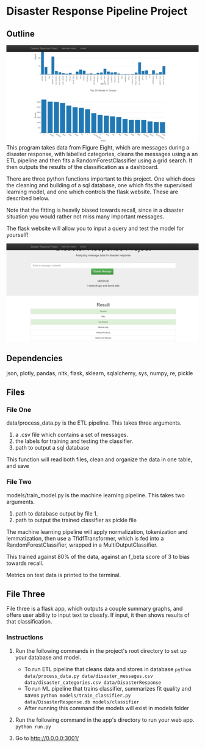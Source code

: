 # Disaster Response Pipeline Project

## Outline

![homepage of app](/page1.jpg)
This program takes data from Figure Eight, which are messages during a disaster
response, with labelled categories, cleans the messages using a an ETL pipeline
and then fits a RandomForestClassifier using a grid search. It then outputs
the results of the classification as a dashboard.

There are three python functions important to this project. One which does the
cleaning and building of a sql database, one which fits the supervised learning
model, and one which controls the flask website. These are described below.

Note that the fitting is heavily biased towards recall, since in a disaster situation you would rather not miss many important messages.

The flask website will allow you to input a query and test the model for yourself!

![classification of app](/page2.jpg)

## Dependencies
json, plotly, pandas, nltk, flask, sklearn, sqlalchemy, sys, numpy, re, pickle

## Files

### File One
data/process_data.py is the ETL pipeline. This takes three arguments.

1. a .csv file which contains a set of messages.
2. the labels for training and testing the classifier.
3. path to output a sql database

This function will read both files, clean and organize the data in one table, and save

### File Two
models/train_model.py is the machine learning pipeline. This takes two arguments.

1. path to database output by file 1.
2. path to output the trained classifier as pickle file

The machine learning pipeline will apply normalization, tokenization and lemmatization, then use a TfidfTransformer, which is fed into a RandomForestClassifier, wrapped in a MultiOutputClassifier.

This trained against 80% of the data, against an f_beta score of 3 to bias towards recall.

Metrics on test data is printed to the terminal.

## File Three

File three is a flask app, which outputs a couple summary graphs, and offers user ability to input text to classfy. If input, it then shows results of that classification.

### Instructions
1. Run the following commands in the project's root directory to set up your database and model.

    - To run ETL pipeline that cleans data and stores in database
        `python data/process_data.py data/disaster_messages.csv data/disaster_categories.csv data/DisasterResponse`
    - To run ML pipeline that trains classifier, summarizes fit quality and saves
        `python models/train_classifier.py data/DisasterResponse.db models/classifier`
    - After running this command the models will exist in models folder

2. Run the following command in the app's directory to run your web app.
    `python run.py`

3. Go to http://0.0.0.0:3001/
